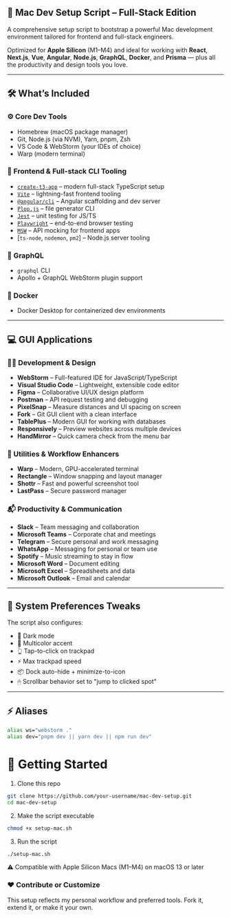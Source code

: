 ## 🍏 Mac Dev Setup Script – Full-Stack Edition

A comprehensive setup script to bootstrap a powerful Mac development environment tailored for frontend and full-stack engineers.

Optimized for **Apple Silicon** (M1–M4) and ideal for working with **React**, **Next.js**, **Vue**, **Angular**, **Node.js**, **GraphQL**, **Docker**, and **Prisma** — plus all the productivity and design tools you love.

---

## 🛠 What’s Included

### ⚙️ Core Dev Tools
- Homebrew (macOS package manager)
- Git, Node.js (via NVM), Yarn, pnpm, Zsh
- VS Code & WebStorm (your IDEs of choice)
- Warp (modern terminal)

### 🧰 Frontend & Full-stack CLI Tooling
- [`create-t3-app`](https://create.t3.gg/) – modern full-stack TypeScript setup
- [`Vite`](https://vitejs.dev/) – lightning-fast frontend tooling
- [`@angular/cli`](https://angular.io/cli) – Angular scaffolding and dev server
- [`Plop.js`](https://plopjs.com/) – file generator CLI
- [`Jest`](https://jestjs.io/) – unit testing for JS/TS
- [`Playwright`](https://playwright.dev/) – end-to-end browser testing
- [`MSW`](https://mswjs.io/) – API mocking for frontend apps
- [`ts-node`, `nodemon`, `pm2`] – Node.js server tooling

### 🧬 GraphQL
- `graphql` CLI
- Apollo + GraphQL WebStorm plugin support

### 🐳 Docker
- Docker Desktop for containerized dev environments

---

## 💻 GUI Applications

### 🧑‍💻 Development & Design
- **WebStorm** – Full-featured IDE for JavaScript/TypeScript
- **Visual Studio Code** – Lightweight, extensible code editor
- **Figma** – Collaborative UI/UX design platform
- **Postman** – API request testing and debugging
- **PixelSnap** – Measure distances and UI spacing on screen
- **Fork** – Git GUI client with a clean interface
- **TablePlus** – Modern GUI for working with databases
- **Responsively** – Preview websites across multiple devices
- **HandMirror** – Quick camera check from the menu bar

### 🧰 Utilities & Workflow Enhancers
- **Warp** – Modern, GPU-accelerated terminal
- **Rectangle** – Window snapping and layout manager
- **Shottr** – Fast and powerful screenshot tool
- **LastPass** – Secure password manager

### 📬 Productivity & Communication
- **Slack** – Team messaging and collaboration
- **Microsoft Teams** – Corporate chat and meetings
- **Telegram** – Secure personal and work messaging
- **WhatsApp** – Messaging for personal or team use
- **Spotify** – Music streaming to stay in flow
- **Microsoft Word** – Document editing
- **Microsoft Excel** – Spreadsheets and data
- **Microsoft Outlook** – Email and calendar

---

## 🔧 System Preferences Tweaks

The script also configures:

- 🌙 Dark mode
- 🎨 Multicolor accent
- 👆 Tap-to-click on trackpad
- ⚡ Max trackpad speed
- 📦 Dock auto-hide + minimize-to-icon
- 🖱 Scrollbar behavior set to "jump to clicked spot"

---

## ⚡ Aliases

```bash
alias ws="webstorm ."
alias dev="pnpm dev || yarn dev || npm run dev"
```

# 🚀 Getting Started

1. Clone this repo
```bash
git clone https://github.com/your-username/mac-dev-setup.git
cd mac-dev-setup
```
2. Make the script executable
```bash
chmod +x setup-mac.sh
```

3. Run the script
```bash
./setup-mac.sh
```
⚠️ Compatible with Apple Silicon Macs (M1–M4) on macOS 13 or later

### ❤️ Contribute or Customize
This setup reflects my personal workflow and preferred tools.
Fork it, extend it, or make it your own.
